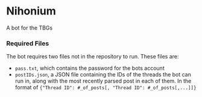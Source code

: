 # Nihonium
A bot for the TBGs

### Required Files
The bot requires two files not in the repository to run. These files are:
- `pass.txt`, which contains the password for the bots account
- `postIDs.json`, a JSON file containing the IDs of the threads the bot can run in, along with the most recently parsed post in each of them. In the format of `{"Thread ID": #_of_posts[, "Thread ID": #_of_posts[,...]]}`
